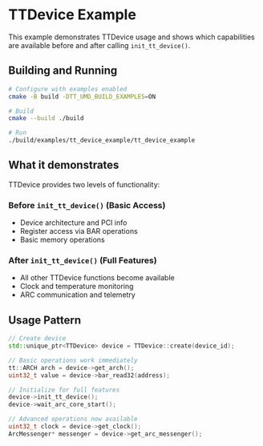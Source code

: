 # TTDevice Example

This example demonstrates TTDevice usage and shows which capabilities are available before and after calling `init_tt_device()`.

## Building and Running

```bash
# Configure with examples enabled
cmake -B build -DTT_UMD_BUILD_EXAMPLES=ON

# Build
cmake --build ./build

# Run
./build/examples/tt_device_example/tt_device_example
```

## What it demonstrates

TTDevice provides two levels of functionality:

### Before `init_tt_device()` (Basic Access)
- Device architecture and PCI info
- Register access via BAR operations
- Basic memory operations

### After `init_tt_device()` (Full Features)
- All other TTDevice functions become available
- Clock and temperature monitoring
- ARC communication and telemetry

## Usage Pattern

```cpp
// Create device
std::unique_ptr<TTDevice> device = TTDevice::create(device_id);

// Basic operations work immediately
tt::ARCH arch = device->get_arch();
uint32_t value = device->bar_read32(address);

// Initialize for full features
device->init_tt_device();
device->wait_arc_core_start();

// Advanced operations now available
uint32_t clock = device->get_clock();
ArcMessenger* messenger = device->get_arc_messenger();
```
